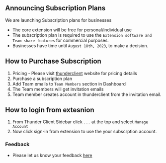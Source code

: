 ## Announcing Subscription Plans

We are launching Subscription plans for businesses

- The core extension will be free for personal/individual use
- The subscription plan is required to use the `Extension software and Team share features` for commercial purposes.
- Businesses have time until `August 18th, 2023`, to make a decision.


## How to Purchase Subscription
1. Pricing - Please visit [thunderclient](https://www.thunderclient.com/pricing) website for pricing details
2. Purchase a subscription plan
3. Add Team emails to `Team Members` section in Dashboard
4. The Team members will get invitation emails
5. Team member creates account in thunderclient from the invitation email.

## How to login from extesnion
1. From Thunder Client Sidebar click `...` at the top and select `Manage Account`
7. Now click sign-in from extension to use the your subscrption account.

### Feedback
- Please let us know your feedback [here](https://github.com/rangav/thunder-client-support/issues/1177)

